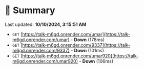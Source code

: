 # 📖 Summary
Last updated: **10/10/2024, 3:15:51 AM**

- `GET` [https://talk-m6gd.onrender.com/umar](https://talk-m6gd.onrender.com/umar) - **Down** (178ms)
- `GET` [https://talk-m6gd.onrender.com/9337](https://talk-m6gd.onrender.com/9337) - **Down** (101ms)
- `GET` [https://talk-m6gd.onrender.com/umar920](https://talk-m6gd.onrender.com/umar920) - **Down** (106ms)
